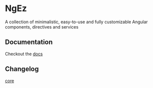 # NgEz

A collection of minimalistic, easy-to-use and fully customizable Angular components, directives and services

## Documentation

Checkout the [docs](https://ngez-platform.firebaseapp.com/#/core)

## Changelog

[core](https://github.com/ngez/platform/blob/master/projects/core/CHANGELOG.md)
